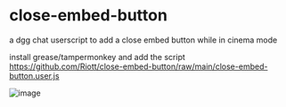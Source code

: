 # close-embed-button
a dgg chat userscript to add a close embed button while in cinema mode

install grease/tampermonkey and add the script
https://github.com/Riott/close-embed-button/raw/main/close-embed-button.user.js

![image](https://github.com/user-attachments/assets/03b9eb5c-acd5-46e0-82d1-b2a91990f0c5)



